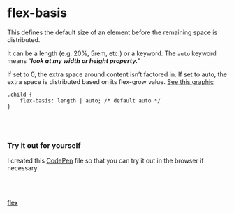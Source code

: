 # flex-basis
This defines the default size of an element before the remaining space is distributed.

It can be a length (e.g. 20%, 5rem, etc.) or a keyword. The `auto` keyword means “***look at my width or height property.***”

If set to 0, the extra space around content isn’t factored in. If set to auto, the extra space is distributed based on its flex-grow value. [See this graphic](http://www.w3.org/TR/css3-flexbox/images/rel-vs-abs-flex.svg)

```
.child {
    flex-basis: length | auto; /* default auto */
}
```

<p><br /><br /></p>

### Try it out for yourself
I created this <a href="https://codepen.io/ccucalon/pen/qBLEZxE/a48b18f45f1603bfe29e13da26066870" target="_blank">CodePen</a> file so that you can try it out in the browser if necessary.

<p><br /><br /></p>

[flex](./../12-flex/)